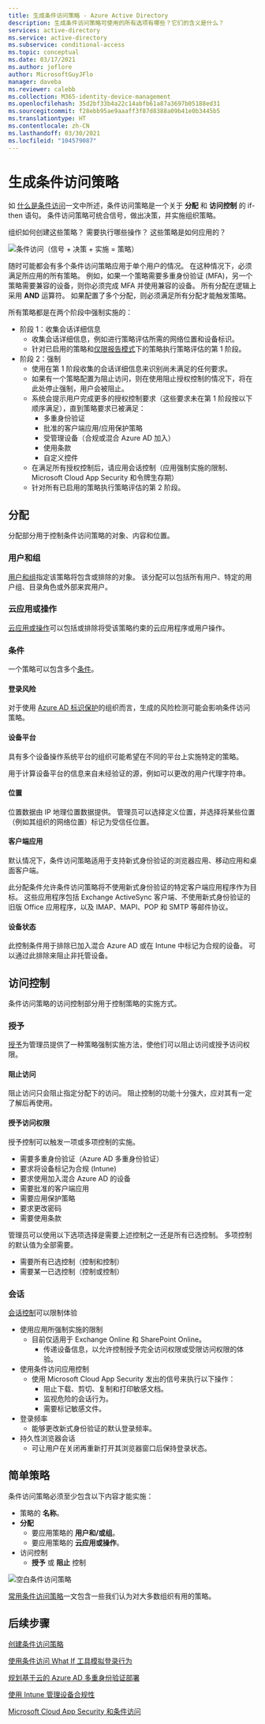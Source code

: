 ```yaml
---
title: 生成条件访问策略 - Azure Active Directory
description: 生成条件访问策略可使用的所有选项有哪些？它们的含义是什么？
services: active-directory
ms.service: active-directory
ms.subservice: conditional-access
ms.topic: conceptual
ms.date: 03/17/2021
ms.author: joflore
author: MicrosoftGuyJFlo
manager: daveba
ms.reviewer: calebb
ms.collection: M365-identity-device-management
ms.openlocfilehash: 35d2bf33b4a22c14abfb61a87a3697b05188ed31
ms.sourcegitcommit: f28ebb95ae9aaaff3f87d8388a09b41e0b3445b5
ms.translationtype: HT
ms.contentlocale: zh-CN
ms.lasthandoff: 03/30/2021
ms.locfileid: "104579087"
---
```

# <a name="building-a-conditional-access-policy"></a>生成条件访问策略

如 [什么是条件访问](overview.md)一文中所述，条件访问策略是一个关于 **分配** 和 **访问控制** 的 if-then 语句。 条件访问策略可统合信号，做出决策，并实施组织策略。

组织如何创建这些策略？ 需要执行哪些操作？ 这些策略是如何应用的？

![条件访问（信号 + 决策 + 实施 = 策略）](./media/concept-conditional-access-policies/conditional-access-signal-decision-enforcement.png)

随时可能都会有多个条件访问策略应用于单个用户的情况。 在这种情况下，必须满足所应用的所有策略。 例如，如果一个策略需要多重身份验证 (MFA)，另一个策略需要兼容的设备，则你必须完成 MFA 并使用兼容的设备。 所有分配在逻辑上采用 **AND** 运算符。 如果配置了多个分配，则必须满足所有分配才能触发策略。

所有策略都是在两个阶段中强制实施的：

- 阶段 1：收集会话详细信息 
   - 收集会话详细信息，例如进行策略评估所需的网络位置和设备标识。 
   - 针对已启用的策略和[仅限报告模式](concept-conditional-access-report-only.md)下的策略执行策略评估的第 1 阶段。
- 阶段 2：强制 
   - 使用在第 1 阶段收集的会话详细信息来识别尚未满足的任何要求。 
   - 如果有一个策略配置为阻止访问，则在使用阻止授权控制的情况下，将在此处停止强制，用户会被阻止。 
   - 系统会提示用户完成更多的授权控制要求（这些要求未在第 1 阶段按以下顺序满足），直到策略要求已被满足：  
      - 多重身份验证 
      - 批准的客户端应用/应用保护策略 
      - 受管理设备（合规或混合 Azure AD 加入） 
      - 使用条款 
      - 自定义控件  
   - 在满足所有授权控制后，请应用会话控制（应用强制实施的限制、Microsoft Cloud App Security 和令牌生存期） 
   - 针对所有已启用的策略执行策略评估的第 2 阶段。 

## <a name="assignments"></a>分配

分配部分用于控制条件访问策略的对象、内容和位置。

### <a name="users-and-groups"></a>用户和组

[用户和组](concept-conditional-access-users-groups.md)指定该策略将包含或排除的对象。 该分配可以包括所有用户、特定的用户组、目录角色或外部来宾用户。 

### <a name="cloud-apps-or-actions"></a>云应用或操作

[云应用或操作](concept-conditional-access-cloud-apps.md)可以包括或排除将受该策略约束的云应用程序或用户操作。

### <a name="conditions"></a>条件

一个策略可以包含多个[条件](concept-conditional-access-conditions.md)。

#### <a name="sign-in-risk"></a>登录风险

对于使用 [Azure AD 标识保护](../identity-protection/overview-identity-protection.md)的组织而言，生成的风险检测可能会影响条件访问策略。

#### <a name="device-platforms"></a>设备平台

具有多个设备操作系统平台的组织可能希望在不同的平台上实施特定的策略。 

用于计算设备平台的信息来自未经验证的源，例如可以更改的用户代理字符串。

#### <a name="locations"></a>位置

位置数据由 IP 地理位置数据提供。 管理员可以选择定义位置，并选择将某些位置（例如其组织的网络位置）标记为受信任位置。

#### <a name="client-apps"></a>客户端应用

默认情况下，条件访问策略适用于支持新式身份验证的浏览器应用、移动应用和桌面客户端。 

此分配条件允许条件访问策略将不使用新式身份验证的特定客户端应用程序作为目标。 这些应用程序包括 Exchange ActiveSync 客户端、不使用新式身份验证的旧版 Office 应用程序，以及 IMAP、MAPI、POP 和 SMTP 等邮件协议。

#### <a name="device-state"></a>设备状态

此控制条件用于排除已加入混合 Azure AD 或在 Intune 中标记为合规的设备。 可以通过此排除来阻止非托管设备。 

## <a name="access-controls"></a>访问控制

条件访问策略的访问控制部分用于控制策略的实施方式。

### <a name="grant"></a>授予

[授予](concept-conditional-access-grant.md)为管理员提供了一种策略强制实施方法，使他们可以阻止访问或授予访问权限。

#### <a name="block-access"></a>阻止访问

阻止访问只会阻止指定分配下的访问。 阻止控制的功能十分强大，应对其有一定了解后再使用。

#### <a name="grant-access"></a>授予访问权限

授予控制可以触发一项或多项控制的实施。 

- 需要多重身份验证（Azure AD 多重身份验证）
- 要求将设备标记为合规 (Intune)
- 要求使用加入混合 Azure AD 的设备
- 需要批准的客户端应用
- 需要应用保护策略
- 要求更改密码
- 需要使用条款

管理员可以使用以下选项选择是需要上述控制之一还是所有已选控制。 多项控制的默认值为全部需要。

- 需要所有已选控制（控制和控制）
- 需要某一已选控制（控制或控制）

### <a name="session"></a>会话

[会话控制](concept-conditional-access-session.md)可以限制体验 

- 使用应用所强制实施的限制
   - 目前仅适用于 Exchange Online 和 SharePoint Online。
      - 传递设备信息，以允许控制授予完全访问权限或受限访问权限的体验。
- 使用条件访问应用控制
   - 使用 Microsoft Cloud App Security 发出的信号来执行以下操作： 
      - 阻止下载、剪切、复制和打印敏感文档。
      - 监视危险的会话行为。
      - 需要标记敏感文件。
- 登录频率
   - 能够更改新式身份验证的默认登录频率。
- 持久性浏览器会话
   - 可让用户在关闭再重新打开其浏览器窗口后保持登录状态。

## <a name="simple-policies"></a>简单策略

条件访问策略必须至少包含以下内容才能实施：

- 策略的 **名称**。
- **分配**
   - 要应用策略的 **用户和/或组**。
   - 要应用策略的 **云应用或操作**。
- 访问控制 
   - **授予** 或 **阻止** 控制

![空白条件访问策略](./media/concept-conditional-access-policies/conditional-access-blank-policy.png)

[常用条件访问策略](concept-conditional-access-policy-common.md)一文包含一些我们认为对大多数组织有用的策略。

## <a name="next-steps"></a>后续步骤

[创建条件访问策略](../authentication/tutorial-enable-azure-mfa.md?bc=%2fazure%2factive-directory%2fconditional-access%2fbreadcrumb%2ftoc.json&toc=%2fazure%2factive-directory%2fconditional-access%2ftoc.json#create-a-conditional-access-policy)

[使用条件访问 What If 工具模拟登录行为](troubleshoot-conditional-access-what-if.md)

[规划基于云的 Azure AD 多重身份验证部署](../authentication/howto-mfa-getstarted.md)

[使用 Intune 管理设备合规性](/intune/device-compliance-get-started)

[Microsoft Cloud App Security 和条件访问](/cloud-app-security/proxy-intro-aad)